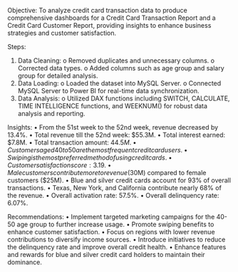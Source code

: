 Objective:
To analyze credit card transaction data to produce comprehensive dashboards for a Credit Card Transaction Report and a Credit Card Customer Report, providing insights to enhance business strategies and customer satisfaction.

Steps:
1.	Data Cleaning:
o	Removed duplicates and unnecessary columns.
o	Corrected data types.
o	Added columns such as age group and salary group for detailed analysis.
2.	Data Loading:
o	Loaded the dataset into MySQL Server.
o	Connected MySQL Server to Power BI for real-time data synchronization.
3.	Data Analysis:
o	Utilized DAX functions including SWITCH, CALCULATE, TIME INTELLIGENCE functions, and WEEKNUM() for robust data analysis and reporting.

Insights:
•	From the 51st week to the 52nd week, revenue decreased by 13.4%.
•	Total revenue till the 52nd week: $55.3M.
•	Total interest earned: $7.8M.
•	Total transaction amount: $44.5M.
•	Customers aged 40 to 50 are the most frequent credit card users.
•	Swiping is the most preferred method of using credit cards.
•	Customer satisfaction score: 3.19.
•	Male customers contribute more to revenue ($30M) compared to female customers ($25M).
•	Blue and silver credit cards account for 93% of overall transactions.
•	Texas, New York, and California contribute nearly 68% of the revenue.
•	Overall activation rate: 57.5%.
•	Overall delinquency rate: 6.07%.

Recommendations:
•	Implement targeted marketing campaigns for the 40-50 age group to further increase usage.
•	Promote swiping benefits to enhance customer satisfaction.
•	Focus on regions with lower revenue contributions to diversify income sources.
•	Introduce initiatives to reduce the delinquency rate and improve overall credit health.
•	Enhance features and rewards for blue and silver credit card holders to maintain their dominance.
